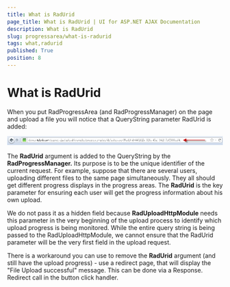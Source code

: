 ```yaml
---
title: What is RadUrid
page_title: What is RadUrid | UI for ASP.NET AJAX Documentation
description: What is RadUrid
slug: progressarea/what-is-radurid
tags: what,radurid
published: True
position: 8
---
```


# What is RadUrid

When you put RadProgressArea (and RadProgressManager) on the page and upload a file you will notice that a QueryString parameter RadUrid is added:

![ProgressArea RadUrid](images/upload_radurid.png)

The **RadUrid** argument is added to the QueryString by the **RadProgressManager.** Its purpose is to be the unique identifier of the current request. For example, suppose that there are several users, uploading different files to the same page simultaneously. They all should get different progress displays in the progress areas. The **RadUrid** is the key parameter for ensuring each user will get the progress information about his own upload.

We do not pass it as a hidden field because **RadUploadHttpModule** needs this parameter in the very beginning of the upload process to identify which upload progress is being monitored. While the entire query string is being passed to the RadUploadHttpModule, we cannot ensure that the RadUrid parameter will be the very first field in the upload request.

There is a workaround you can use to remove the **RadUrid** argument (and still have the upload progress) - use a redirect page, that will display the "File Upload successful" message. This can be done via a Response. Redirect call in the button click handler. 

